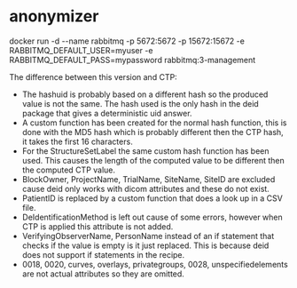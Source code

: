 # anonymizer
docker run -d --name rabbitmq -p 5672:5672 -p 15672:15672 -e RABBITMQ_DEFAULT_USER=myuser -e RABBITMQ_DEFAULT_PASS=mypassword rabbitmq:3-management

The difference between this version and CTP:
- The hashuid is probably based on a different hash so the produced value is not the same. The hash used is the only hash in the deid package that gives a deterministic uid answer.
- A custom function has been created for the normal hash function, this is done with the MD5 hash which is probably different then the CTP hash, it takes the first 16 characters.
- For the StructureSetLabel the same custom hash function has been used. This causes the length of the computed value to be different then the computed CTP value.
- BlockOwner, ProjectName, TrialName, SiteName, SiteID are excluded cause deid only works with dicom attributes and these do not exist.
- PatientID is replaced by a custom function that does a look up in a CSV file. 
- DeIdentificationMethod is left out cause of some errors, however when CTP is applied this attribute is not added.
- VerifyingObserverName, PersonName instead of an if statement that checks if the value is empty is it just replaced. This is because deid does not support if statements in the recipe.
- 0018, 0020, curves, overlays, privategroups, 0028, unspecifiedelements are not actual attributes so they are omitted. 